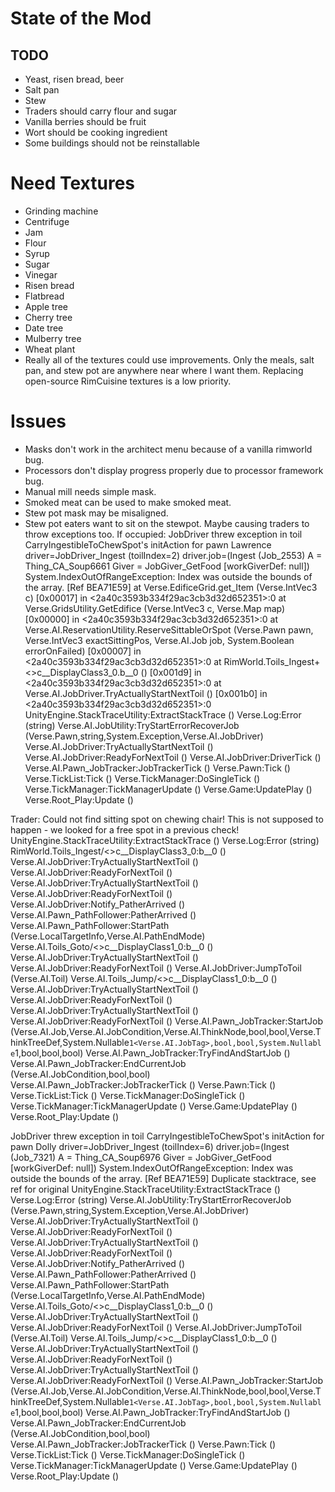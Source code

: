 # State of the Mod
## TODO
* Yeast, risen bread, beer
* Salt pan
* Stew
* Traders should carry flour and sugar
* Vanilla berries should be fruit
* Wort should be cooking ingredient
* Some buildings should not be reinstallable

# Need Textures
* Grinding machine
* Centrifuge
* Jam
* Flour
* Syrup
* Sugar
* Vinegar
* Risen bread
* Flatbread
* Apple tree
* Cherry tree
* Date tree
* Mulberry tree
* Wheat plant
* Really all of the textures could use improvements. Only the meals, salt pan, and stew pot are anywhere near where I want them. Replacing open-source RimCuisine textures is a low priority.

# Issues
* Masks don't work in the architect menu because of a vanilla rimworld bug.
* Processors don't display progress properly due to processor framework bug.
* Manual mill needs simple mask.
* Smoked meat can be used to make smoked meat.
* Stew pot mask may be misaligned.
* Stew pot eaters want to sit on the stewpot. Maybe causing traders to throw exceptions too. If occupied:
JobDriver threw exception in toil CarryIngestibleToChewSpot's initAction for pawn Lawrence driver=JobDriver_Ingest (toilIndex=2) driver.job=(Ingest (Job_2553) A = Thing_CA_Soup6661 Giver = JobGiver_GetFood [workGiverDef: null])
System.IndexOutOfRangeException: Index was outside the bounds of the array.
[Ref BEA71E59]
 at Verse.EdificeGrid.get_Item (Verse.IntVec3 c) [0x00017] in <2a40c3593b334f29ac3cb3d32d652351>:0
 at Verse.GridsUtility.GetEdifice (Verse.IntVec3 c, Verse.Map map) [0x00000] in <2a40c3593b334f29ac3cb3d32d652351>:0
 at Verse.AI.ReservationUtility.ReserveSittableOrSpot (Verse.Pawn pawn, Verse.IntVec3 exactSittingPos, Verse.AI.Job job, System.Boolean errorOnFailed) [0x00007] in <2a40c3593b334f29ac3cb3d32d652351>:0
 at RimWorld.Toils_Ingest+<>c__DisplayClass3_0.<CarryIngestibleToChewSpot>b__0 () [0x001d9] in <2a40c3593b334f29ac3cb3d32d652351>:0
 at Verse.AI.JobDriver.TryActuallyStartNextToil () [0x001b0] in <2a40c3593b334f29ac3cb3d32d652351>:0
UnityEngine.StackTraceUtility:ExtractStackTrace ()
Verse.Log:Error (string)
Verse.AI.JobUtility:TryStartErrorRecoverJob (Verse.Pawn,string,System.Exception,Verse.AI.JobDriver)
Verse.AI.JobDriver:TryActuallyStartNextToil ()
Verse.AI.JobDriver:ReadyForNextToil ()
Verse.AI.JobDriver:DriverTick ()
Verse.AI.Pawn_JobTracker:JobTrackerTick ()
Verse.Pawn:Tick ()
Verse.TickList:Tick ()
Verse.TickManager:DoSingleTick ()
Verse.TickManager:TickManagerUpdate ()
Verse.Game:UpdatePlay ()
Verse.Root_Play:Update ()

Trader:
Could not find sitting spot on chewing chair! This is not supposed to happen - we looked for a free spot in a previous check!
UnityEngine.StackTraceUtility:ExtractStackTrace ()
Verse.Log:Error (string)
RimWorld.Toils_Ingest/<>c__DisplayClass3_0:<CarryIngestibleToChewSpot>b__0 ()
Verse.AI.JobDriver:TryActuallyStartNextToil ()
Verse.AI.JobDriver:ReadyForNextToil ()
Verse.AI.JobDriver:TryActuallyStartNextToil ()
Verse.AI.JobDriver:ReadyForNextToil ()
Verse.AI.JobDriver:Notify_PatherArrived ()
Verse.AI.Pawn_PathFollower:PatherArrived ()
Verse.AI.Pawn_PathFollower:StartPath (Verse.LocalTargetInfo,Verse.AI.PathEndMode)
Verse.AI.Toils_Goto/<>c__DisplayClass1_0:<GotoThing>b__0 ()
Verse.AI.JobDriver:TryActuallyStartNextToil ()
Verse.AI.JobDriver:ReadyForNextToil ()
Verse.AI.JobDriver:JumpToToil (Verse.AI.Toil)
Verse.AI.Toils_Jump/<>c__DisplayClass1_0:<JumpIf>b__0 ()
Verse.AI.JobDriver:TryActuallyStartNextToil ()
Verse.AI.JobDriver:ReadyForNextToil ()
Verse.AI.JobDriver:TryActuallyStartNextToil ()
Verse.AI.JobDriver:ReadyForNextToil ()
Verse.AI.Pawn_JobTracker:StartJob (Verse.AI.Job,Verse.AI.JobCondition,Verse.AI.ThinkNode,bool,bool,Verse.ThinkTreeDef,System.Nullable`1<Verse.AI.JobTag>,bool,bool,System.Nullable`1<bool>,bool,bool,bool)
Verse.AI.Pawn_JobTracker:TryFindAndStartJob ()
Verse.AI.Pawn_JobTracker:EndCurrentJob (Verse.AI.JobCondition,bool,bool)
Verse.AI.Pawn_JobTracker:JobTrackerTick ()
Verse.Pawn:Tick ()
Verse.TickList:Tick ()
Verse.TickManager:DoSingleTick ()
Verse.TickManager:TickManagerUpdate ()
Verse.Game:UpdatePlay ()
Verse.Root_Play:Update ()

JobDriver threw exception in toil CarryIngestibleToChewSpot's initAction for pawn Dolly driver=JobDriver_Ingest (toilIndex=6) driver.job=(Ingest (Job_7321) A = Thing_CA_Soup6976 Giver = JobGiver_GetFood [workGiverDef: null])
System.IndexOutOfRangeException: Index was outside the bounds of the array.
[Ref BEA71E59] Duplicate stacktrace, see ref for original
UnityEngine.StackTraceUtility:ExtractStackTrace ()
Verse.Log:Error (string)
Verse.AI.JobUtility:TryStartErrorRecoverJob (Verse.Pawn,string,System.Exception,Verse.AI.JobDriver)
Verse.AI.JobDriver:TryActuallyStartNextToil ()
Verse.AI.JobDriver:ReadyForNextToil ()
Verse.AI.JobDriver:TryActuallyStartNextToil ()
Verse.AI.JobDriver:ReadyForNextToil ()
Verse.AI.JobDriver:Notify_PatherArrived ()
Verse.AI.Pawn_PathFollower:PatherArrived ()
Verse.AI.Pawn_PathFollower:StartPath (Verse.LocalTargetInfo,Verse.AI.PathEndMode)
Verse.AI.Toils_Goto/<>c__DisplayClass1_0:<GotoThing>b__0 ()
Verse.AI.JobDriver:TryActuallyStartNextToil ()
Verse.AI.JobDriver:ReadyForNextToil ()
Verse.AI.JobDriver:JumpToToil (Verse.AI.Toil)
Verse.AI.Toils_Jump/<>c__DisplayClass1_0:<JumpIf>b__0 ()
Verse.AI.JobDriver:TryActuallyStartNextToil ()
Verse.AI.JobDriver:ReadyForNextToil ()
Verse.AI.JobDriver:TryActuallyStartNextToil ()
Verse.AI.JobDriver:ReadyForNextToil ()
Verse.AI.Pawn_JobTracker:StartJob (Verse.AI.Job,Verse.AI.JobCondition,Verse.AI.ThinkNode,bool,bool,Verse.ThinkTreeDef,System.Nullable`1<Verse.AI.JobTag>,bool,bool,System.Nullable`1<bool>,bool,bool,bool)
Verse.AI.Pawn_JobTracker:TryFindAndStartJob ()
Verse.AI.Pawn_JobTracker:EndCurrentJob (Verse.AI.JobCondition,bool,bool)
Verse.AI.Pawn_JobTracker:JobTrackerTick ()
Verse.Pawn:Tick ()
Verse.TickList:Tick ()
Verse.TickManager:DoSingleTick ()
Verse.TickManager:TickManagerUpdate ()
Verse.Game:UpdatePlay ()
Verse.Root_Play:Update ()
